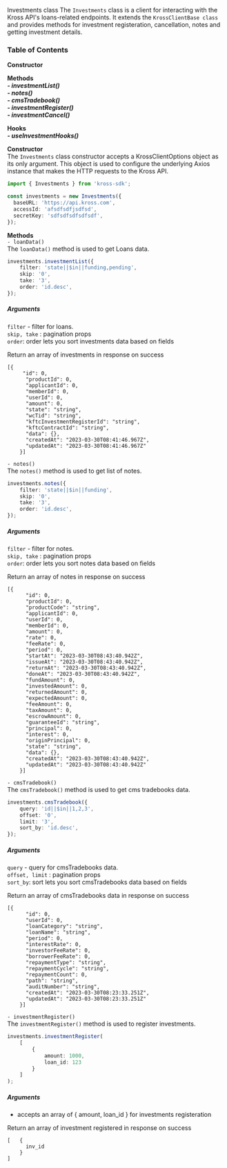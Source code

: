 Investments class
The `Investments` class is a client for interacting with the Kross API's loans-related endpoints. It extends the `KrossClientBase class` and provides methods for investment registeration, cancellation, notes and getting investment details.

### Table of Contents

**Constructor** <br/>

**Methods** <br/>
***- investmentList()*** <br/>
***- notes()*** <br/>
***- cmsTradebook()*** <br/>
***- investmentRegister()*** <br/>
***- investmentCancel()*** <br/>

**Hooks** <br/>
***- useInvestmentHooks()***

**Constructor** <br/>
The `Investments` class constructor accepts a KrossClientOptions object as its only argument. This object is used to configure the underlying Axios instance that makes the HTTP requests to the Kross API.

```ts
import { Investments } from 'kross-sdk';

const investments = new Investments({
  baseURL: 'https://api.kross.com',
  accessId: 'afsdfsdfjsdfsd',
  secretKey: 'sdfsdfsdfsdfsdf',
});
```

**Methods** <br/>
`- loanData()` <br/>
The `loanData()` method is used to get Loans data.

```ts
investments.investmentList({
    filter: 'state||$in||funding,pending',
    skip: '0',
    take: '3',
    order: 'id.desc',
});
```
##### Arguments <br/>
`filter` - filter for loans. <br/>
`skip, take` : pagination props <br/>
`order`: order lets you sort investments data based on fields <br/>

Return an array of investments in response on success
```
[{
     "id": 0,
      "productId": 0,
      "applicantId": 0,
      "memberId": 0,
      "userId": 0,
      "amount": 0,
      "state": "string",
      "wcTid": "string",
      "kftcInvestmentRegisterId": "string",
      "kftcContractId": "string",
      "data": {},
      "createdAt": "2023-03-30T08:41:46.967Z",
      "updatedAt": "2023-03-30T08:41:46.967Z"
    }]
```

`- notes()` <br/>
The `notes()` method is used to get list of notes.

```ts
investments.notes({
    filter: 'state||$in||funding',
    skip: '0',
    take: '3',
    order: 'id.desc',
});
```

##### Arguments

`filter` - filter for notes. <br/>
`skip, take` : pagination props <br/>
`order`: order lets you sort notes data based on fields <br/>

Return an array of notes in response on success
```
[{
      "id": 0,
      "productId": 0,
      "productCode": "string",
      "applicantId": 0,
      "userId": 0,
      "memberId": 0,
      "amount": 0,
      "rate": 0,
      "feeRate": 0,
      "period": 0,
      "startAt": "2023-03-30T08:43:40.942Z",
      "issueAt": "2023-03-30T08:43:40.942Z",
      "returnAt": "2023-03-30T08:43:40.942Z",
      "doneAt": "2023-03-30T08:43:40.942Z",
      "fundAmount": 0,
      "investedAmount": 0,
      "returnedAmount": 0,
      "expectedAmount": 0,
      "feeAmount": 0,
      "taxAmount": 0,
      "escrowAmount": 0,
      "guaranteeId": "string",
      "principal": 0,
      "interest": 0,
      "originPrincipal": 0,
      "state": "string",
      "data": {},
      "createdAt": "2023-03-30T08:43:40.942Z",
      "updatedAt": "2023-03-30T08:43:40.942Z"
    }]
``` 

`- cmsTradebook()` <br/>
The `cmsTradebook()` method is used to get cms tradebooks data.

```ts
investments.cmsTradebook({
    query: 'id||$in||1,2,3',
    offset: '0',
    limit: '3',
    sort_by: 'id.desc',
});
```

##### Arguments

`query` - query for cmsTradebooks data. <br/>
`offset, limit` : pagination props <br/>
`sort_by`: sort lets you sort cmsTradebooks data based on fields <br/>

Return an array of cmsTradebooks data in response on success
```
[{
      "id": 0,
      "userId": 0,
      "loanCategory": "string",
      "loanName": "string",
      "period": 0,
      "interestRate": 0,
      "investorFeeRate": 0,
      "borrowerFeeRate": 0,
      "repaymentType": "string",
      "repaymentCycle": "string",
      "repaymentCount": 0,
      "path": "string",
      "auditNumber": "string",
      "createdAt": "2023-03-30T08:23:33.251Z",
      "updatedAt": "2023-03-30T08:23:33.251Z"
    }]
``` 

`- investmentRegister()` <br/>
The `investmentRegister()` method is used to register investments.

```ts
investments.investmentRegister(
    [
        {
            amount: 1000,
            loan_id: 123
        }
    ]
);
```

##### Arguments

 - accepts an array of  {
    amount,
    loan_id
 } for investments registeration <br/>


Return an array of investment registered in response on success
```
[   {
      inv_id
    }
]
``` 
